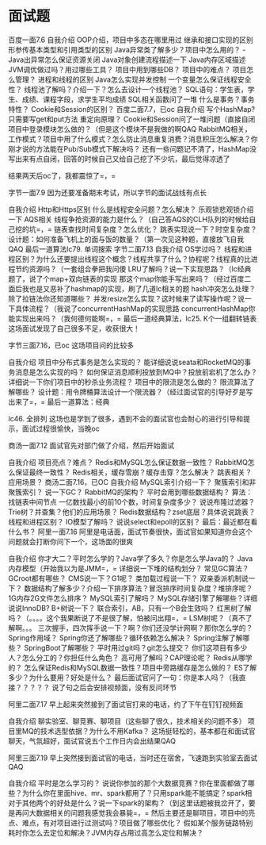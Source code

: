 # 面试题

百度一面7.6
自我介绍
OOP介绍，项目中多态在哪里用过
继承和接口实现的区别
形参传基本类型和引用类型的区别
Java异常类了解多少？项目中怎么用的？
-Java出异常怎么保证资源关闭
Java对象创建流程描述一下
Java内存区域描述
JVM调优做过吗？用过哪些工具？
项目中用到哪些DB？
项目中的难点？
项目怎么管理？
进程和线程的区别
Java怎么实现并发控制
一个变量怎么保证线程安全性？
线程池了解吗？介绍一下？怎么去设计一个线程池？
SQL语句：学生表，学生、成绩、课程字段，求学生平均成绩
SQL相关函数问了一堆
什么是事务？事务特性？
Cookie和Session的区别？
百度二面7.7，已oc
自我介绍
写个HashMap?只需要写get和put方法
重定向原理？
Cookie和Session问了一堆问题（直接自闭
项目中登录模块怎么做的？（但是这个模块不是我做的啊QAQ
RabbitMQ相关，工作模式？项目中用了什么模式？怎么防止消息重复消费？消息积压怎么解决？你刚才说的方法能在Pub/Sub模式下解决吗？
还有一些问题记不清了，HashMap没写出来有点自闭，回答的时候自己又给自己挖了不少坑，最后觉得凉透了

结果两天后oc了，我都震惊了=，=

字节一面7.9
因为还要准备期末考试，所以字节的面试战线有点长

自我介绍
Http和Https区别
什么是线程安全问题？怎么解决？
乐观锁悲观锁介绍一下
AQS相关
线程争抢资源的能力是什么？（自己答AQS的CLH队列的时候给自己挖的坑=，=
链表查找时间复杂度？怎么优化？
跳表实现说一下？时空复杂度？
设计题：如何准备飞机上的面与饭的数量？（第一次见这种题，直接放飞自我QAQ
最后一道算法lc79. 单词搜索
字节二面7.13
自我介绍
OS学过吗？
线程和进程区别？为什么还要提出线程这个概念？线程共享了什么？协程呢？线程真的比进程节约资源吗？（一套组合拳把我问傻
LRU了解吗？说一下实现思路？（lc经典题了，说了个map+双向链表的实现
那这个map你能手写出来吗？（经过百度二面后我也是又恶补了hashmap的实现，刷了几道lc相关的题
hash冲突怎么处理？除了拉链法你还知道哪些？
并发resize怎么实现？这时候来了读写操作呢？说一下具体流程？（我说了concurrentHashMap的实现思路
concurrentHashMap你能实现出来吗？（我何德何能啊=，=
最后一道经典算法，lc25. K个一组翻转链表
这场面试发现了自己很多不足，收获很大！

字节三面7.16，已oc
这场项目问的比较多

自我介绍
项目中分布式事务是怎么实现的？
能详细说说seata和RocketMQ的事务消息是怎么实现的吗？
如何保证消息顺利投放到MQ中？投放前宕机了怎么办？
详细说一下你们项目中的秒杀业务流程？
项目中的限流是怎么做的？
限流算法了解哪些？
设计题：用令牌桶算法设计一个限流器？（经过面试官的引导好歹是写出来了=，=
最后一道算法：经典

lc46. 全排列
这场也是学到了很多，遇到不会的面试官也会耐心的进行引导和提示，面试过程很愉快，当晚oc

商汤一面7.12
面试官先对部门做了介绍，然后开始面试

自我介绍
项目亮点？难点？
Redis和MySQL怎么保证数据一致性？
RabbitMQ怎么保证最终一致性？
Redis相关，缓存雪崩？缓存击穿？怎么解决？
跳表相关？应用场景？
商汤二面7.16，已OC
自我介绍
MySQL索引介绍一下？
聚簇索引和非聚簇索引？
说一下GC？
RabbitMQ的架构？
平时会用到哪些数据结构？
算法：找链表中间节点
一亿数找最小的前10个数，时间复杂度多少？
说说布隆过滤器？Trie树？并查集？他们的应用场景？
Redis数据结构？zset底层？具体说说跳表？
线程和进程区别？
IO模型了解吗？
说说select和epoll的区别？
最后：最近都在看什么书？
阿里一面7.16
阿里是电话面，面试节奏很快，面试官如果知道你会这个问题就会打断你问下一个，这场面的很爽

自我介绍
你才大二？平时怎么学的？Java学了多久？你是怎么学Java的？
Java内存模型（开始我以为是JMM=，=
详细说一下堆的结构划分？
常见GC算法？
GCroot都有哪些？
CMS说一下？G1呢？
类加载过程说一下？
双亲委派机制说一下？
数据结构了解多少？介绍一下排序算法？冒泡排序时间复杂度？堆排序呢？
1G内存2G文件怎么排序？
MySQL索引了解吗？
MySQL存储引擎了解哪些？详细说说InnoDB?
B+树说一下？
联合索引，AB，只有一个B会生效吗？
红黑树了解吗？（。。。。这个我果断说了不是很了解，怕被问出翔=，=
LSM树呢？（真不了解啊。。。
三次握手，四次挥手说一下？啊？你们还没学计网啊？那你怎么学的？
Spring作用域？
Spring你还了解哪些？循环依赖怎么解决？
Spring注解了解哪些？
SpringBoot了解哪些？
平时用过git吗？git怎么提交？
你们这项目有多少人？怎么分工的？你担任什么角色？
高可用了解吗？CAP理论呢？
Redis从哪学的？
怎么保证Redis和MySQL数据一致性？项目中旁路缓存是怎么做的？
ES了解多少？为什么要用？好处是什么？
最后面试官问了一句：你是本人吗？（我直接？？？？？
说了句之后会安排视频面，没有反问环节

阿里二面7.17
早上起来突然接到了面试官打来的电话，约了下午在钉钉视频面

自我介绍
聊实验室、聊竞赛、聊项目（这些聊了很久，技术相关的问题不多）
项目里MQ的技术选型依据？为什么不用Kafka？
这场挺轻松的，基本都在和面试官聊天，气氛超好，面试官说五个工作日内会出结果QAQ

阿里三面7.19
早上突然接到面试官的电话，当时还在宿舍，飞速跑到实验室去面试QAQ

自我介绍
平时是怎么学习的？
说说你参加的那个大数据竞赛？你在里面都做了哪些？为什么你在里面hive、mr、spark都用了？只用spark能不能搞定？spark相对于其他两个的好处是什么？说一下spark的架构？（到这里话题被我岔开了，要是再问大数据相关的问题我感觉我会暴毙=，=
然后主要还是聊项目，项目中的亮点、难点，有对项目进行过测试吗？项目做了哪些优化？
假如某个服务链路特别耗时你怎么去定位和解决？JVM内存占用过高怎么定位和解决？